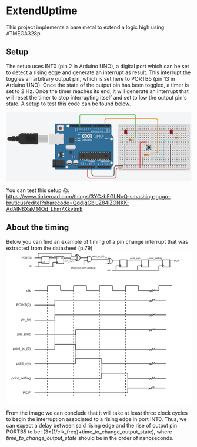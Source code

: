 # ExtendUptime
This project implements a bare metal to extend a logic high using ATMEGA328p.

## Setup
The setup uses INT0 (pin 2 in Arduino UNO), a digital port which can be set to detect a rising edge and generate an interrupt as result. This interrupt the toggles an arbitrary output pin, which is set here to PORTB5 (pin 13 in Arduino UNO). Once the state of the output pin has been toggled, a timer is set to 2 Hz. Once the timer reaches its end, it will generate an interrupt that will reset the timer to stop interrupting itself and set to low the output pin's state. A setup to test this code can be found below.

![setup](Doc/HighLevelSchematic.png)

You can test this setup @: https://www.tinkercad.com/things/3YCzbEGLNoQ-smashing-gogo-bruticus/editel?sharecode=QqdjqGblJZ84lZONKK-AdAIN6XaM14Qd_Lhm7XkvtmE

## About the timing
Below you can find an example of timing of a pin change interrupt that was extracted from the datasheet (p.79)
![setup](Doc/TimingInterrupt.png)

From the image we can conclude that it will take at least three clock cycles to begin the interruption associated to a rising edge in port INT0. Thus, we can expect a delay between said rising edge and the rise of output pin PORTB5 to be: (3*(1/clk_freq)+time_to_change_output_state), where *time_to_change_output_state* should be in the order of nanoseconds.